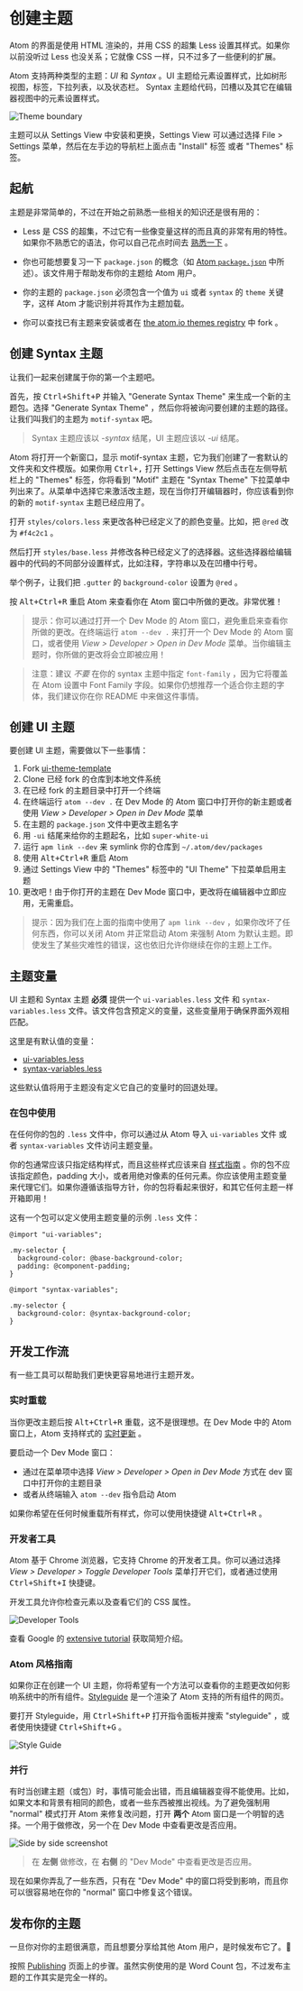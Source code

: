 # 创建主题

Atom 的界面是使用 HTML 渲染的，并用 CSS 的超集 Less 设置其样式。如果你以前没听过 Less 也没关系；它就像 CSS 一样，只不过多了一些便利的扩展。

Atom 支持两种类型的主题：*UI* 和 *Syntax* 。UI 主题给元素设置样式，比如树形视图，标签，下拉列表，以及状态栏。 Syntax 主题给代码，凹槽以及其它在编辑器视图中的元素设置样式。

![Theme boundary](https://flight-manual.atom.io/hacking-atom/images/theme-boundary.png)

主题可以从 Settings View 中安装和更换，Settings View 可以通过选择 File > Settings 菜单，然后在左手边的导航栏上面点击 "Install" 标签 或者 "Themes" 标签。

## 起航

主题是非常简单的，不过在开始之前熟悉一些相关的知识还是很有用的：

* Less 是 CSS 的超集，不过它有一些像变量这样的而且真的非常有用的特性。如果你不熟悉它的语法，你可以自己花点时间去 [熟悉一下](https://speakerdeck.com/danmatthews/less-css) 。

* 你也可能想要复习一下 `package.json` 的概念（如 [Atom `package.json`](/linux/chapter3/package-word-count?id=packagejson) 中所述）。该文件用于帮助发布你的主题给 Atom 用户。

* 你的主题的 `package.json` 必须包含一个值为 `ui` 或者 `syntax` 的 `theme` 关键字，这样 Atom 才能识别并将其作为主题加载。

* 你可以查找已有主题来安装或者在 [the atom.io themes registry](https://atom.io/themes) 中 fork 。

## 创建 Syntax 主题

让我们一起来创建属于你的第一个主题吧。

首先，按 <kbd>Ctrl+Shift+P</kbd> 并输入 "Generate Syntax Theme" 来生成一个新的主题包。选择 "Generate Syntax Theme" ，然后你将被询问要创建的主题的路径。让我们叫我们的主题为 `motif-syntax` 吧。

> Syntax 主题应该以 *-syntax* 结尾，UI 主题应该以 *-ui* 结尾。

Atom 将打开一个新窗口，显示 motif-syntax 主题，它为我们创建了一套默认的文件夹和文件模版。如果你用 <kbd>Ctrl+,</kbd> 打开 Settings View 然后点击在左侧导航栏上的 "Themes" 标签，你将看到 "Motif" 主题在 "Syntax Theme" 下拉菜单中列出来了。从菜单中选择它来激活改主题，现在当你打开编辑器时，你应该看到你的新的 `motif-syntax` 主题已经应用了。

打开 `styles/colors.less` 来更改各种已经定义了的颜色变量。比如，把 `@red` 改为 `#f4c2c1` 。

然后打开 `styles/base.less` 并修改各种已经定义了的选择器。这些选择器给编辑器中的代码的不同部分设置样式，比如注释，字符串以及在凹槽中行号。

举个例子，让我们把 `.gutter` 的 `background-color` 设置为 `@red` 。

按 <kbd>Alt+Ctrl+R</kbd> 重启 Atom 来查看你在 Atom 窗口中所做的更改。非常优雅！

> 提示：你可以通过打开一个 Dev Mode 的 Atom 窗口，避免重启来查看你所做的更改。在终端运行 `atom --dev .` 来打开一个 Dev Mode 的 Atom 窗口，或者使用 *View > Developer > Open in Dev Mode* 菜单。当你编辑主题时，你所做的更改将会立即被应用！

> 注意：建议 *不要* 在你的 syntax 主题中指定 `font-family` ，因为它将覆盖在 Atom 设置中 Font Family 字段。如果你仍想推荐一个适合你主题的字体，我们建议你在你 README 中来做这件事情。

## 创建 UI 主题

要创建 UI 主题，需要做以下一些事情：

1. Fork [ui-theme-template](https://github.com/atom-community/ui-theme-template)
2. Clone 已经 fork 的仓库到本地文件系统
3. 在已经 fork 的主题目录中打开一个终端
4. 在终端运行 `atom --dev .` 在 Dev Mode 的 Atom 窗口中打开你的新主题或者使用 *View > Developer > Open in Dev Mode* 菜单
5. 在主题的 `package.json` 文件中更改主题名字
6. 用 `-ui` 结尾来给你的主题起名，比如 `super-white-ui`
7. 运行 `apm link --dev` 来 symlink 你的仓库到 `~/.atom/dev/packages`
8. 使用 <kbd>Alt+Ctrl+R</kbd> 重启 Atom
9. 通过 Settings View 中的 "Themes" 标签中的 "UI Theme" 下拉菜单启用主题
10. 更改吧！由于你打开的主题在 Dev Mode 窗口中，更改将在编辑器中立即应用，无需重启。

> 提示：因为我们在上面的指南中使用了 `apm link --dev` ，如果你改坏了任何东西，你可以关闭 Atom 并正常启动 Atom 来强制 Atom 为默认主题。即使发生了某些灾难性的错误，这也依旧允许你继续在你的主题上工作。

## 主题变量

UI 主题和 Syntax 主题 **必须** 提供一个 `ui-variables.less` 文件 和 `syntax-variables.less` 文件。该文件包含预定义的变量，这些变量用于确保界面外观相匹配。

这里是有默认值的变量：

* [ui-variables.less](https://github.com/atom/atom/blob/master/static/variables/ui-variables.less)
* [syntax-variables.less](https://github.com/atom/atom/blob/master/static/variables/syntax-variables.less)

这些默认值将用于主题没有定义它自己的变量时的回退处理。

### 在包中使用

在任何你的包的 `.less` 文件中，你可以通过从 Atom 导入 `ui-variables` 文件 或者 `syntax-variables` 文件访问主题变量。

你的包通常应该只指定结构样式，而且这些样式应该来自 [样式指南](https://github.com/atom/styleguide) 。你的包不应该指定颜色，padding 大小，或者用绝对像素的任何元素。你应该使用主题变量来代理它们。如果你遵循该指导方针，你的包将看起来很好，和其它任何主题一样开箱即用！

这有一个包可以定义使用主题变量的示例 `.less` 文件：

```less
@import "ui-variables";

.my-selector {
  background-color: @base-background-color;
  padding: @component-padding;
}
```

```less
@import "syntax-variables";

.my-selector {
  background-color: @syntax-background-color;
}
```

## 开发工作流

有一些工具可以帮助我们更快更容易地进行主题开发。

### 实时重载

当你更改主题后按 <kbd>Alt+Ctrl+R</kbd> 重载，这不是很理想。在 Dev Mode 中的 Atom 窗口上，Atom 支持样式的 [实时更新](https://github.com/atom/dev-live-reload) 。

要启动一个 Dev Mode 窗口：

* 通过在菜单项中选择 *View > Developer > Open in Dev Mode* 方式在 dev 窗口中打开你的主题目录
* 或者从终端输入 `atom --dev` 指令启动 Atom

如果你希望在任何时候重载所有样式，你可以使用快捷键 <kbd>Alt+Ctrl+R</kbd> 。

### 开发者工具

Atom 基于 Chrome 浏览器，它支持 Chrome 的开发者工具。你可以通过选择 *View > Developer > Toggle Developer Tools* 菜单打开它们，或者通过使用 <kbd>Ctrl+Shift+I</kbd> 快捷键。

开发工具允许你检查元素以及查看它们的 CSS 属性。

![Developer Tools](https://flight-manual.atom.io/hacking-atom/images/dev-tools.png)

查看 Google 的 [extensive tutorial](https://developer.chrome.com/devtools/docs/dom-and-styles) 获取简短介绍。

### Atom 风格指南

如果你正在创建一个 UI 主题，你将希望有一个方法可以查看你的主题更改如何影响系统中的所有组件。[Styleguide](https://github.com/atom/styleguide) 是一个渲染了 Atom 支持的所有组件的网页。

要打开 Styleguide，用 <kbd>Ctrl+Shift+P</kbd> 打开指令面板并搜索 "styleguide" ，或者使用快捷键 <kbd>Ctrl+Shift+G</kbd> 。

![Style Guide](https://flight-manual.atom.io/hacking-atom/images/styleguide.png)

### 并行

有时当创建主题（或包）时，事情可能会出错，而且编辑器变得不能使用。比如，如果文本和背景有相同的颜色，或者一些东西被推出视线。为了避免强制用 "normal" 模式打开 Atom 来修复改问题，打开 **两个** Atom 窗口是一个明智的选择。一个用于做修改，另一个在 Dev Mode 中查看更改是否应用。

![Side by side screenshot](https://flight-manual.atom.io/hacking-atom/images/theme-side-by-side.png)

> 在 **左侧** 做修改，在 **右侧** 的 "Dev Mode" 中查看更改是否应用。

现在如果你弄乱了一些东西，只有在 "Dev Mode" 中的窗口将受到影响，而且你可以很容易地在你的 "normal" 窗口中修复这个错误。

## 发布你的主题

一旦你对你的主题很满意，而且想要分享给其他 Atom 用户，是时候发布它了。:tada:

按照 [Publishing](/linux/chapter3/publishing) 页面上的步骤。虽然实例使用的是 Word Count 包，不过发布主题的工作其实是完全一样的。
